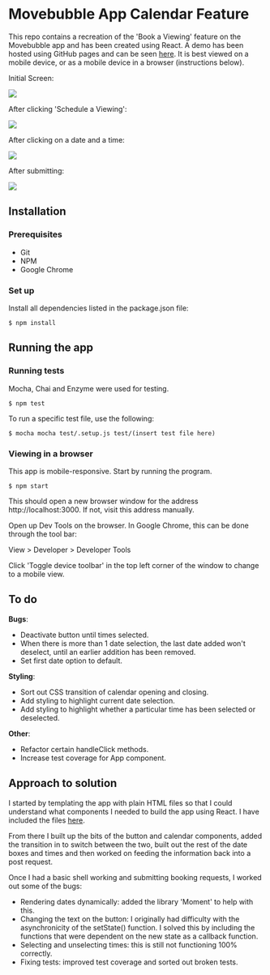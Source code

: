 # Movebubble App Calendar Feature

This repo contains a recreation of the 'Book a Viewing' feature on the Movebubble app and has been created using React. A demo has been hosted using GitHub pages and can be seen [here](https://lsewilson.github.io/movebubble-app-feature/). It is best viewed on a mobile device, or as a mobile device in a browser (instructions below).

Initial Screen:

![](http://i51.photobucket.com/albums/f366/supersonicrocket/initialscreen.png)

After clicking 'Schedule a Viewing':

![](http://i51.photobucket.com/albums/f366/supersonicrocket/beforeclick_1.png)

After clicking on a date and a time:

![](http://i51.photobucket.com/albums/f366/supersonicrocket/afterclick.png)

After submitting:

![](http://i51.photobucket.com/albums/f366/supersonicrocket/aftersend_1.png)

## Installation

### Prerequisites
  * Git
  * NPM
  * Google Chrome

### Set up

Install all dependencies listed in the package.json file:

```
$ npm install
```

## Running the app

### Running tests

Mocha, Chai and Enzyme were used for testing.
```
$ npm test
```

To run a specific test file, use the following:
```
$ mocha mocha test/.setup.js test/(insert test file here)
```

### Viewing in a browser

This app is mobile-responsive. Start by running the program.
```
$ npm start
```
This should open a new browser window for the address http://localhost:3000. If not, visit this address manually.

Open up Dev Tools on the browser. In Google Chrome, this can be done through the tool bar:

View > Developer > Developer Tools

Click 'Toggle device toolbar' in the top left corner of the window to change to a mobile view.

## To do

**Bugs**:
* Deactivate button until times selected.
* When there is more than 1 date selection, the last date added won't deselect, until an earlier addition has been removed.
* Set first date option to default.

**Styling**:
* Sort out CSS transition of calendar opening and closing.
* Add styling to highlight current date selection.
* Add styling to highlight whether a particular time has been selected or deselected.

**Other**:
* Refactor certain handleClick methods.
* Increase test coverage for App component.

## Approach to solution

I started by templating the app with plain HTML files so that I could understand what components I needed to build the app using React. I have included the files [here](https://github.com/lsewilson/movebubble-app-feature/tree/master/templates).

From there I built up the bits of the button and calendar components, added the transition in to switch between the two, built out the rest of the date boxes and times and then worked on feeding the information back into a post request.

Once I had a basic shell working and submitting booking requests, I worked out some of the bugs:

- Rendering dates dynamically: added the library 'Moment' to help with this.
- Changing the text on the button: I originally had difficulty with the asynchronicity of the setState() function. I solved this by including the functions that were dependent on the new state as a callback function.
- Selecting and unselecting times: this is still not functioning 100% correctly.
- Fixing tests: improved test coverage and sorted out broken tests.
